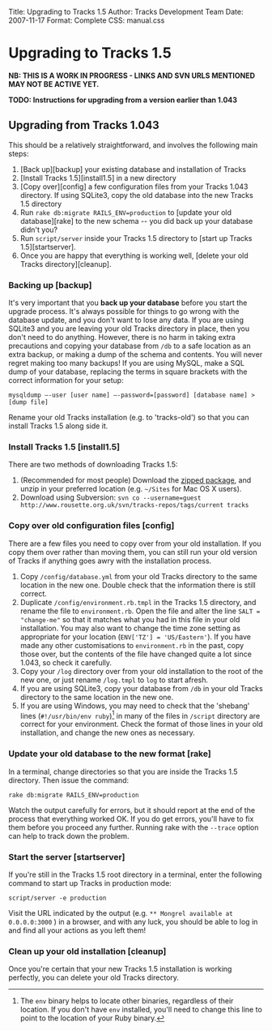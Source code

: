 Title: Upgrading to Tracks 1.5
Author: Tracks Development Team
Date: 2007-11-17
Format: Complete
CSS: manual.css

<!-- The HTML file upgrading.html is generated from upgrading.markdown, so make edits to upgrading.markdown -->

# Upgrading to Tracks 1.5 #

**NB: THIS IS A WORK IN PROGRESS - LINKS AND SVN URLS MENTIONED MAY NOT BE ACTIVE YET.**

**TODO: Instructions for upgrading from a version earlier than 1.043**

## Upgrading from Tracks 1.043 ##

This should be a relatively straightforward, and involves the following main steps:

1. [Back up][backup] your existing database and installation of Tracks
2. [Install Tracks 1.5][install1.5] in a new directory
3. [Copy over][config] a few configuration files from your Tracks 1.043 directory. If using SQLite3, copy the old database into the new Tracks 1.5 directory
5. Run `rake db:migrate RAILS_ENV=production` to [update your old database][rake] to the new schema -- you did back up your database didn't you?
6. Run `script/server` inside your Tracks 1.5 directory to [start up Tracks 1.5][startserver].
7. Once you are happy that everything is working well, [delete your old Tracks directory][cleanup].

### Backing up [backup] ###

It's very important that you **back up your database** before you start the upgrade process. It's always possible for things to go wrong with the database update, and you don't want to lose any data. If you are using SQLite3 and you are leaving your old Tracks directory in place, then you don't need to do anything. However, there is no harm in taking extra precautions and copying your database from `/db` to a safe location as an extra backup, or making a dump of the schema and contents. You will never regret making too many backups! If you are using MySQL, make a SQL dump of your database, replacing the terms in square brackets with the correct information for your setup:

`mysqldump –-user [user name] –-password=[password] [database name] > [dump file]`

Rename your old Tracks installation (e.g. to 'tracks-old') so that you can install Tracks 1.5 along side it.

### Install Tracks 1.5 [install1.5] ###

There are two methods of downloading Tracks 1.5:

1. (Recommended for most people) Download the [zipped package](http://www.rousette.org.uk/projects/files/tracks-current.zip), and unzip in your preferred location (e.g. `~/Sites` for Mac OS X users).
2. Download using Subversion:
`svn co --username=guest http://www.rousette.org.uk/svn/tracks-repos/tags/current tracks`

### Copy over old configuration files [config] ###

There are a few files you need to copy over from your old installation. If you copy them over rather than moving them, you can still run your old version of Tracks if anything goes awry with the installation process.

1. Copy `/config/database.yml` from your old Tracks directory to the same location in the new one. Double check that the information there is still correct.
2. Duplicate `/config/environment.rb.tmpl` in the Tracks 1.5 directory, and rename the file to `environment.rb`. Open the file and alter the line `SALT = "change-me"` so that it matches what you had in this file in your old installation. You may also want to change the time zone setting as appropriate for your location (`ENV['TZ'] = 'US/Eastern'`). If you have made any other customisations to `environment.rb` in the past, copy those over, but the contents of the file have changed quite a lot since 1.043, so check it carefully.
3. Copy your `/log` directory over from your old installation to the root of the new one, or just rename `/log.tmpl` to `log` to start afresh.
4. If you are using SQLite3, copy your database from `/db` in your old Tracks directory to the same location in the new one.
5. If you are using Windows, you may need to check that the 'shebang' lines (`#!/usr/bin/env ruby`)[^env] in many of the files in `/script` directory are correct for your environment. Check the format of those lines in your old installation, and change the new ones as necessary.

### Update your old database to the new format [rake] ###

In a terminal, change directories so that you are inside the Tracks 1.5 directory. Then issue the command:

`rake db:migrate RAILS_ENV=production`

Watch the output carefully for errors, but it should report at the end of the process that everything worked OK. If you do get errors, you'll have to fix them before you proceed any further. Running rake with the `--trace` option can help to track down the problem.

### Start the server [startserver] ###

If you're still in the Tracks 1.5 root directory in a terminal, enter the following command to start up Tracks in production mode:

`script/server -e production`

Visit the URL indicated by the output (e.g. `** Mongrel available at 0.0.0.0:3000`
) in a browser, and with any luck, you should be able to log in and find all your actions as you left them!

### Clean up your old installation [cleanup] ###

Once you're certain that your new Tracks 1.5 installation is working perfectly, you can delete your old Tracks directory.

[^env]: The `env` binary helps to locate other binaries, regardless of their location. If you don't have `env` installed, you'll need to change this line to point to the location of your Ruby binary.